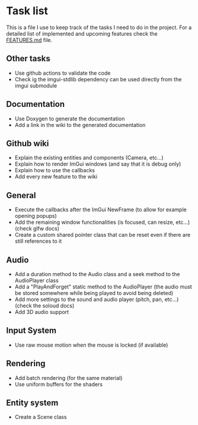 # Task list

This is a file I use to keep track of the tasks I need to do in the project.
For a detailed list of implemented and upcoming features check the [FEATURES.md](FEATURES.md) file.

## Other tasks

- Use github actions to validate the code
- Check ig the imgui-stdlib dependency can be used directly from the imgui submodule

## Documentation

- Use Doxygen to generate the documentation
- Add a link in the wiki to the generated documentation

## Github wiki

- Explain the existing entities and components (Camera, etc...)
- Explain how to render ImGui windows (and say that it is debug only)
- Explain how to use the callbacks
- Add every new feature to the wiki

## General

- Execute the callbacks after the ImGui NewFrame (to allow for example opening popups)
- Add the remaining window functionalities (is focused, can resize, etc...) (check glfw docs)
- Create a custom shared pointer class that can be reset even if there are still references to it

## Audio

- Add a duration method to the Audio class and a seek method to the AudioPlayer class
- Add a "PlayAndForget" static method to the AudioPlayer (the audio must be stored somewhere while being played to avoid being deleted)
- Add more settings to the sound and audio player (pitch, pan, etc...) (check the soloud docs)
- Add 3D audio support

## Input System

- Use raw mouse motion when the mouse is locked (if available)

## Rendering

- Add batch rendering (for the same material)
- Use uniform buffers for the shaders

## Entity system

- Create a Scene class
